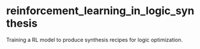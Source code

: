 # reinforcement_learning_in_logic_synthesis
Training a RL model to produce synthesis recipes for logic optimization.

